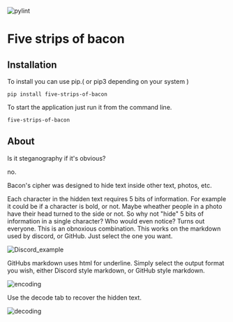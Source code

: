 ![pylint]()
# Five strips of bacon
## Installation

To install you can use pip.( or pip3 depending on your system )

```
pip install five-strips-of-bacon
```

To start the application just run it from the command line.

```
five-strips-of-bacon
```


## About

Is it steganography if it's obvious?

no.

Bacon's cipher was designed to hide text inside other text, photos, etc.

Each character in the hidden text requires 5 bits of information. For example it could be if a character is bold, or not. Maybe wheather people in a photo have their head turned to the side or not.
So why not "hide" 5 bits of information in a single character? Who would even notice?
Turns out everyone. This is an obnoxious combination. 
This works on the markdown used by discord, or GitHub. Just select the one you want. 

![Discord_example](https://github.com/Odyhibit/five_slices_of_bacon/assets/1384102/b508a569-61c7-4a1f-ba16-441b4ae94d51)


GitHubs markdown uses html for underline. Simply select the output format you wish, either Discord style markdown, or GitHub style markdown.

![encoding](https://github.com/Odyhibit/five_slices_of_bacon/assets/1384102/23b28988-76db-46a7-98a7-857de31128eb)

Use the decode tab to recover the hidden text.

![decoding](https://github.com/Odyhibit/five_slices_of_bacon/assets/1384102/343706e1-4983-4046-952a-7be5abeb0142)

